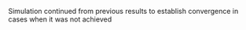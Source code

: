 Simulation continued from previous results to establish convergence in cases when it was not achieved
